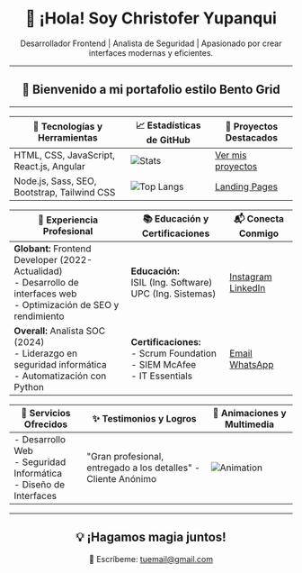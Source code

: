 <h1 align="center">👋 ¡Hola! Soy Christofer Yupanqui</h1>
<p align="center">
  Desarrollador Frontend | Analista de Seguridad | Apasionado por crear interfaces modernas y eficientes.
</p>

---

<div align="center">
  <h2>🌟 Bienvenido a mi portafolio estilo Bento Grid</h2>
</div>

---

<div align="center">

| **🔧 Tecnologías y Herramientas**           | **📈 Estadísticas de GitHub**            | **📂 Proyectos Destacados**               |
|---------------------------------------------|------------------------------------------|-------------------------------------------|
| HTML, CSS, JavaScript, React.js, Angular    | ![Stats](https://github-readme-stats.vercel.app/api?username=ChristoferYup&show_icons=true&theme=radical) | [Ver mis proyectos](#)                    |
| Node.js, Sass, SEO, Bootstrap, Tailwind CSS | ![Top Langs](https://github-readme-stats.vercel.app/api/top-langs/?username=ChristoferYup&layout=compact&theme=radical) | [Landing Pages](#)                        |

| **🚀 Experiencia Profesional**             | **📚 Educación y Certificaciones**       | **📬 Conecta Conmigo**                    |
|---------------------------------------------|------------------------------------------|-------------------------------------------|
| **Globant:** Frontend Developer (2022-Actualidad)<br>- Desarrollo de interfaces web<br>- Optimización de SEO y rendimiento | **Educación:**<br>ISIL (Ing. Software)<br>UPC (Ing. Sistemas) | [Instagram](https://www.instagram.com)<br>[LinkedIn](https://linkedin.com) |
| **Overall:** Analista SOC (2024)<br>- Liderazgo en seguridad informática<br>- Automatización con Python | **Certificaciones:**<br>- Scrum Foundation<br>- SIEM McAfee<br>- IT Essentials | [Email](mailto:tuemail@gmail.com)<br>[WhatsApp](#) |

| **🎨 Servicios Ofrecidos**                 | **✨ Testimonios y Logros**              | **🎥 Animaciones y Multimedia**           |
|---------------------------------------------|------------------------------------------|-------------------------------------------|
| - Desarrollo Web<br>- Seguridad Informática<br>- Diseño de Interfaces | "Gran profesional, entregado a los detalles" - Cliente Anónimo | ![Animation](https://img.youtube.com/vi/dQw4w9WgXcQ/0.jpg) |

</div>

---

<h2 align="center">💡 ¡Hagamos magia juntos!</h2>
<p align="center">📧 Escríbeme: <a href="mailto:tuemail@gmail.com">tuemail@gmail.com</a></p>
